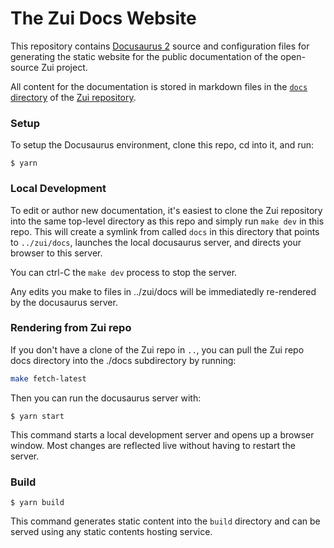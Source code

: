 # The Zui Docs Website

This repository contains [Docusaurus 2](https://docusaurus.io/)
source and configuration files for generating the static website
for the public documentation of the open-source Zui project.

All content for the documentation is stored in markdown files
in the [`docs` directory](https://github.com/brimdata/zui/tree/main/docs)
of the
[Zui repository](https://github.com/brimdata/zui).

### Setup

To setup the Docusaurus environment, clone this repo, cd into it, and run:
```
$ yarn
```

### Local Development

To edit or author new documentation, it's easiest to clone the Zui repository
into the same top-level directory as this repo and simply run `make dev`
in this repo.  This will create a symlink from called `docs` in
this directory that points to `../zui/docs`, launches the local docusaurus
server, and directs your browser to this server.

You can ctrl-C the `make dev` process to stop the server.

Any edits you make to files in ../zui/docs will be immediatedly re-rendered
by the docusaurus server.

### Rendering from Zui repo

If you don't have a clone of the Zui repo in `..`, you can pull the
Zui repo docs directory into the ./docs subdirectory by running:
```bash
make fetch-latest
```
Then you can run the docusaurus server with:
```
$ yarn start
```
This command starts a local development server and opens up a browser window. Most changes are reflected live without having to restart the server.

### Build

```
$ yarn build
```

This command generates static content into the `build` directory and can be served using any static contents hosting service.

